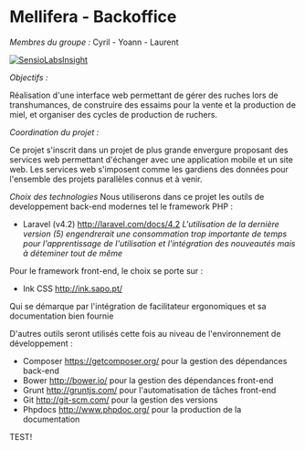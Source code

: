 # Mellifera - Backoffice

_Membres du groupe :_
Cyril - Yoann - Laurent

[![SensioLabsInsight](https://insight.sensiolabs.com/projects/25e2b5cb-c6e7-4cd9-81d5-f6ad53d64a1a/small.png)](https://insight.sensiolabs.com/projects/25e2b5cb-c6e7-4cd9-81d5-f6ad53d64a1a)

_Objectifs :_

Réalisation d'une interface web permettant de gérer des ruches lors de transhumances, de construire des essaims pour la vente et la production de miel, et organiser des cycles de production de ruchers.

_Coordination du projet :_

Ce projet s'inscrit dans un projet de plus grande envergure proposant des services web permettant d'échanger avec une application mobile et un site web.
Les services web s'imposent comme les gardiens des données pour l'ensemble des projets parallèles connus et à venir.

_Choix des technologies_
Nous utiliserons dans ce projet les outils de developpement back-end modernes tel le framework PHP :

*  Laravel (v4.2) http://laravel.com/docs/4.2
_L'utilisation de la dernière version (5) engendrerait une consommation trop importante de temps pour l'apprentissage de l'utilisation et l'intégration des nouveautés mais à déteminer tout de même_

Pour le framework front-end, le choix se porte sur :

*  Ink CSS http://ink.sapo.pt/

Qui se démarque par l'intégration de facilitateur ergonomiques et sa documentation bien fournie

D'autres outils seront utilisés cette fois au niveau de l'environnement de développement :

*  Composer https://getcomposer.org/ pour la gestion des dépendances back-end
*  Bower http://bower.io/ pour la gestion des dépendances front-end
*  Grunt http://gruntjs.com/ pour l'automatisation de tâches front-end
*  Git http://git-scm.com/ pour la gestion des versions
*  Phpdocs http://www.phpdoc.org/ pour la production de la documentation

TEST!


